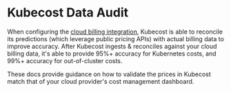 # Kubecost Data Audit

When configuring the [cloud billing integration](/cloud-integration.md), Kubecost is able to reconcile its predictions (which leverage public pricing APIs) with actual billing data to improve accuracy. After Kubecost ingests & reconciles against your cloud billing data, it's able to provide 95%+ accuracy for Kubernetes costs, and 99%+ accuracy for out-of-cluster costs.

These docs provide guidance on how to validate the prices in Kubecost match that of your cloud provider's cost management dashboard.
